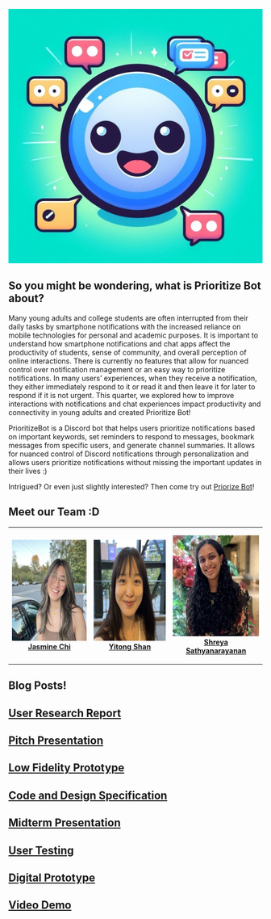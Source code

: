 ![Prioritze Bot!](images/logo.jpeg)

## So you might be wondering, what is Prioritize Bot about?
Many young adults and college students are often interrupted from their daily tasks by smartphone notifications with the increased reliance on mobile technologies for personal and academic purposes. It is important to understand how smartphone notifications and chat apps affect the productivity of students, sense of community, and overall perception of online interactions. There is currently no features that allow for nuanced control over notification management or an easy way to prioritize notifications. In many users’ experiences, when they receive a notification, they either immediately respond to it or read it and then leave it for later to respond if it is not urgent. This quarter, we explored how to improve interactions with notifications and chat experiences impact productivity and connectivity in young adults and created Prioritize Bot!

PrioritizeBot is a Discord bot that helps users prioritize notifications based on important keywords, set reminders to respond to messages, bookmark messages from specific users, and generate channel summaries. It allows for nuanced control of Discord notifications through personalization and allows users prioritize notifications without missing the important updates in their lives :)

Intrigued? Or even just slightly interested? Then come try out [Priorize Bot](https://github.com/UWSocialComputing/Currently-in-progress-code)!

## Meet our Team :D

<table>
<tr>
  <td align="center">

<img src="images/JasminePhoto.JPG" width="200" height="200" alt="Jasmine Chi"/><br>
<strong>
<a href="https://www.linkedin.com/in/jjasminechii/">Jasmine Chi</a>

  </td>
  <td align="center">

<img src="images/YitongPhoto.jpeg" width="200" height="200" alt="Yitong Shan"/><br>
<strong>
<a href="https://www.linkedin.com/in/yitong-shan/">Yitong Shan</a>

  </td>
  <td align="center">

<img src="images/ShreyaPhoto.jpg" width="200" height="200" alt="Shreya Sathyanarayanan"/><br>
<strong>
<a href="https://www.linkedin.com/in/shreya-s-427807202/">Shreya Sathyanarayanan</a>

  </td>
</tr>
</table>

## Blog Posts!

## [User Research Report](/G1.md)
## [Pitch Presentation](/G2.md)
## [Low Fidelity Prototype](/G3.md)
## [Code and Design Specification](/G4.md)
## [Midterm Presentation](/G5.md)
## [User Testing](/G6.md)
## [Digital Prototype](/G7.md)
## [Video Demo](/G8.md)